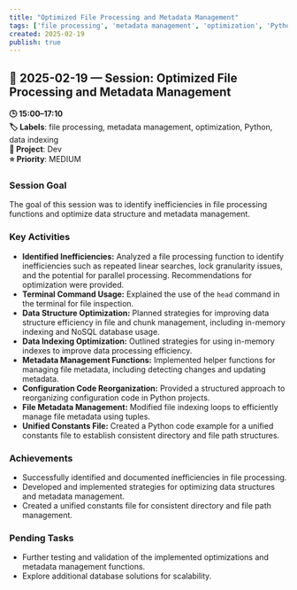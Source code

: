 ```yaml
---
title: "Optimized File Processing and Metadata Management"
tags: ['file processing', 'metadata management', 'optimization', 'Python', 'data indexing']
created: 2025-02-19
publish: true
---
```


## 📅 2025-02-19 — Session: Optimized File Processing and Metadata Management

**🕒 15:00–17:10**  
**🏷️ Labels**: file processing, metadata management, optimization, Python, data indexing  
**📂 Project**: Dev  
**⭐ Priority**: MEDIUM  


### Session Goal
The goal of this session was to identify inefficiencies in file processing functions and optimize data structure and metadata management.

### Key Activities
- **Identified Inefficiencies:** Analyzed a file processing function to identify inefficiencies such as repeated linear searches, lock granularity issues, and the potential for parallel processing. Recommendations for optimization were provided.
- **Terminal Command Usage:** Explained the use of the `head` command in the terminal for file inspection.
- **Data Structure Optimization:** Planned strategies for improving data structure efficiency in file and chunk management, including in-memory indexing and NoSQL database usage.
- **Data Indexing Optimization:** Outlined strategies for using in-memory indexes to improve data processing efficiency.
- **Metadata Management Functions:** Implemented helper functions for managing file metadata, including detecting changes and updating metadata.
- **Configuration Code Reorganization:** Provided a structured approach to reorganizing configuration code in Python projects.
- **File Metadata Management:** Modified file indexing loops to efficiently manage file metadata using tuples.
- **Unified Constants File:** Created a Python code example for a unified constants file to establish consistent directory and file path structures.

### Achievements
- Successfully identified and documented inefficiencies in file processing.
- Developed and implemented strategies for optimizing data structures and metadata management.
- Created a unified constants file for consistent directory and file path management.

### Pending Tasks
- Further testing and validation of the implemented optimizations and metadata management functions.
- Explore additional database solutions for scalability.
